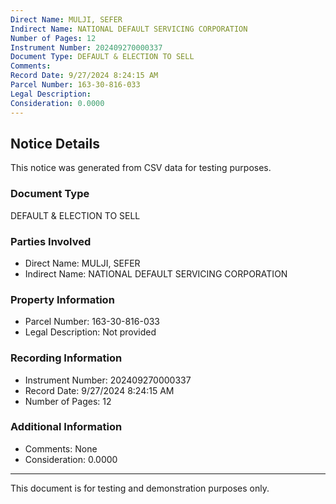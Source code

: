 ```yaml
---
Direct Name: MULJI, SEFER
Indirect Name: NATIONAL DEFAULT SERVICING CORPORATION
Number of Pages: 12
Instrument Number: 202409270000337
Document Type: DEFAULT & ELECTION TO SELL
Comments: 
Record Date: 9/27/2024 8:24:15 AM
Parcel Number: 163-30-816-033
Legal Description: 
Consideration: 0.0000
---
```


## Notice Details

This notice was generated from CSV data for testing purposes.

### Document Type
DEFAULT & ELECTION TO SELL

### Parties Involved
- Direct Name: MULJI, SEFER
- Indirect Name: NATIONAL DEFAULT SERVICING CORPORATION

### Property Information
- Parcel Number: 163-30-816-033
- Legal Description: Not provided

### Recording Information
- Instrument Number: 202409270000337
- Record Date: 9/27/2024 8:24:15 AM
- Number of Pages: 12

### Additional Information
- Comments: None
- Consideration: 0.0000

---

This document is for testing and demonstration purposes only.
